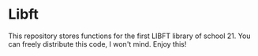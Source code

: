 # Libft
This repository stores functions for the first LIBFT library of school 21. You can freely distribute this code, I won't mind. Enjoy this!
